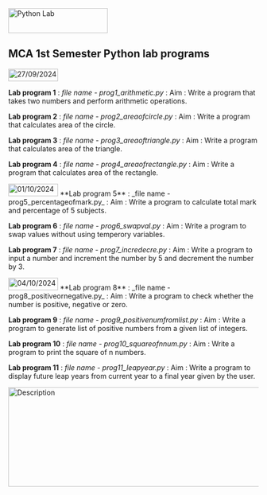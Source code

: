 <img src="https://img.shields.io/badge/Python_Lab-blue" alt="Python Lab" width="200" height="50">

##  MCA 1st Semester Python lab programs

<img src="https://img.shields.io/badge/27_09_2024-05faa5?style=social&logo=python&logoColor=069c1d" alt="27/09/2024" width="100" height="25">

**Lab program 1** : _file name - prog1_arithmetic.py_ :
                    Aim : Write a program that takes two numbers and perform arithmetic operations.

**Lab program 2** : _file name - prog2_areaofcircle.py_ :
                    Aim : Write a program that calculates area of the circle.

**Lab program 3** : _file name - prog3_areaoftriangle.py_ :
                    Aim : Write a program that calculates area of the triangle.

**Lab program 4** : _file name - prog4_areaofrectangle.py_ :
                    Aim : Write a program that calculates area of the rectangle.

<img src="https://img.shields.io/badge/01_10_2024-green?style=for-the-badge&logo=python&logoColor=white" alt="01/10/2024" width="100" height="25">
**Lab program 5** : _file name - prog5_percentageofmark.py_ :
                    Aim : Write a program to calculate total mark and percentage of 5 subjects.

**Lab program 6** : _file name - prog6_swapval.py_ :
                    Aim : Write a program to swap values without using temperory variables.

**Lab program 7** : _file name - prog7_incredecre.py_ :
                    Aim : Write a program to input a number and increment the number by 5 and
                          decrement the number by 3.

<img src="https://img.shields.io/badge/04_10_2024-green?style=for-the-badge&logo=python&logoColor=white" alt="04/10/2024" width="100" height="25">
**Lab program 8** : _file name - prog8_positiveornegative.py_ :
                    Aim : Write a program to check whether the number is positive, negative or zero.

**Lab program 9** : _file name - prog9_positivenumfromlist.py_ :
                    Aim : Write a program to generate list of positive numbers from a given list of integers.

**Lab program 10** : _file name - prog10_squareofnnum.py_ :
                    Aim : Write a program to print the square of n numbers.

**Lab program 11** : _file name - prog11_leapyear.py_ :
                    Aim : Write a program to display future leap years from current year to a final year given by the user.

<img src="https://i.giphy.com/media/v1.Y2lkPTc5MGI3NjExeWI5cGphaHZ5OTB1dXp0MThvaW1zMnlwcWhjZ3I1a2E1Yjc2OXFpdyZlcD12MV9pbnRlcm5hbF9naWZfYnlfaWQmY3Q9Zw/coxQHKASG60HrHtvkt/giphy.gif" alt="Description" width="1200" height="200">



